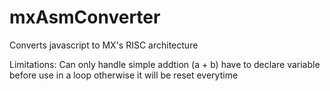 # mxAsmConverter

Converts javascript to MX's RISC architecture

Limitations:
Can only handle simple addtion (a + b)
have to declare variable before use in a loop otherwise it will be reset everytime


